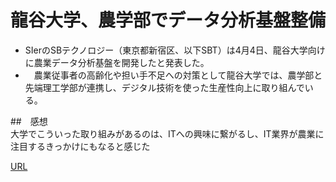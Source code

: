 # 龍谷大学、農学部でデータ分析基盤整備  
- SIerのSBテクノロジー（東京都新宿区、以下SBT）は4月4日、龍谷大学向けに農業データ分析基盤を開発したと発表した。
- 　農業従事者の高齢化や担い手不足への対策として龍谷大学では、農学部と先端理工学部が連携し、デジタル技術を使った生産性向上に取り組んでいる。

##　感想  
大学でこういった取り組みがあるのは、ITへの興味に繋がるし、IT業界が農業に注目するきっかけにもなると感じた  

[URL](https://www.itmedia.co.jp/news/articles/2304/04/news119.html)
